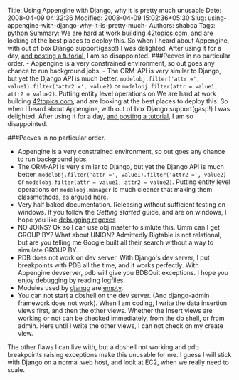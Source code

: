 Title: Using Appengine with Django, why it is pretty much unusable
Date: 2008-04-09 04:32:36
Modified: 2008-04-09 15:02:36+05:30
Slug: using-appengine-with-django-why-it-is-pretty-much-
Authors: shabda
Tags: python
Summary: We are hard at work building [42topics.com](http://www.42topics.com/), and are looking at the best places to deploy this. So when I heard about Appengine, with out of box Django support(gasp!) I was delighted. After using it for a day, [and posting a tutorial](http://www.42topics.com/dumps/appengine/doc.html), I am so disappointed. ###Peeves in no particular order. - Appengine is a very constrained environment, so out goes any chance to run background jobs. - The ORM-API is very similar to Django, but yet the Django API is much better. `modelobj.filter('attr =', value1).filter('attr2 =', value2)` or `modelobj.filter(attr = value1, attr2 = value2)`. Putting entity level operations on
We are hard at work building [42topics.com](http://www.42topics.com/), and are looking at the best places to deploy this. So when I heard about Appengine, with out of box Django support(gasp!) I was delighted. After using it for a day, [and posting a tutorial](http://www.42topics.com/dumps/appengine/doc.html), I am so disappointed.

###Peeves in no particular order.

- Appengine is a very constrained environment, so out goes any chance to run background jobs.
- The ORM-API is very similar to Django, but yet the Django API is much better. `modelobj.filter('attr =', value1).filter('attr2 =', value2)` or `modelobj.filter(attr = value1, attr2 = value2)`. Putting entity level operations on `modelobj.manager` is much cleaner that making them classmethods, as argued [here](http://www.b-list.org/weblog/2008/feb/25/managers/).
- Very half baked documentation. Releasing without sufficient testing on windows. If you follow the *Getting started* guide, and are on windows, I hope you like [debugging regexes](http://groups.google.com/group/google-appengine/search?q=unbalanced+parenthesis&)
- NO JOINS? Ok so I can use obj.master to simlute this. Umm can I get GROUP BY? What about UNION? Admittedly Bigtable is not relational, but are you telling me Google built all their search without a way to simulate GROUP BY.
- PDB does not work on dev server. With Django's dev server, I put breakpoints with PDB all the time, and it works perfectly. With Appengine devserver, pdb will give you BDBQuit exceptions. I hope you enjoy debugging by reading logfiles.
- Modules used by [django](http://www.google.com/search?q=django+%22from+imp+import%22+site%3Acode.djangoproject.com&sourceid=navclient-ff&ie=UTF-8&rlz=1B3GGGL_enIN217IN217) are [empty](http://code.google.com/appengine/docs/python/purepython.html).
- You can not start a dbshell on the dev server. (And django-admin framework does not work). When I am coding, I write the data insertion views first, and then the other views. Whether the Insert views are working or not can be checked immediately, from the db shell, or from admin. Here until I write the other views, I can not check on my create view.

The other flaws I can live with, but a dbshell not working and pdb breakpoints raising exceptions make this unusable for me. I guess I will stick with Django on a normal web host, and look at EC2, when we really need to scale.

